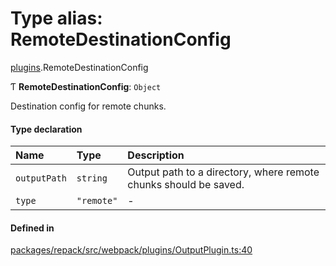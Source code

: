 # Type alias: RemoteDestinationConfig

[plugins](../modules/plugins.md).RemoteDestinationConfig

Ƭ **RemoteDestinationConfig**: `Object`

Destination config for remote chunks.

#### Type declaration

| Name | Type | Description |
| :------ | :------ | :------ |
| `outputPath` | `string` | Output path to a directory, where remote chunks should be saved. |
| `type` | ``"remote"`` | - |

#### Defined in

[packages/repack/src/webpack/plugins/OutputPlugin.ts:40](https://github.com/callstack/repack/blob/1d9a1bb/packages/repack/src/webpack/plugins/OutputPlugin.ts#L40)
